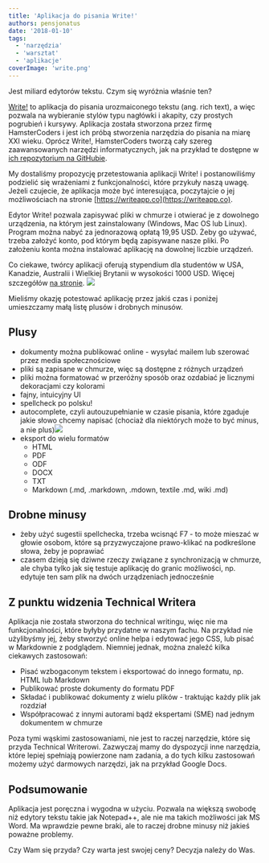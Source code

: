 ```yaml
---
title: 'Aplikacja do pisania Write!'
authors: pensjonatus
date: '2018-01-10'
tags:
  - 'narzędzia'
  - 'warsztat'
  - 'aplikacje'
coverImage: 'write.png'
---
```


Jest miliard edytorów tekstu. Czym się wyróżnia właśnie ten?

<!--truncate-->

[Write!](https://writeapp.co/) to aplikacja do pisania urozmaiconego tekstu
(ang. rich text), a więc pozwala na wybieranie stylów typu nagłówki i akapity,
czy prostych pogrubień i kursywy. Aplikacja została stworzona przez firmę
HamsterCoders i jest ich próbą stworzenia narzędzia do pisania na miarę XXI
wieku. Oprócz Write!, HamsterCoders tworzą cały szereg zaawansowanych narzędzi
informatycznych, jak na przykład te dostępne w
[ich repozytorium na GitHubie](https://github.com/HamsterCoders).

My dostaliśmy propozycję przetestowania aplikacji Write! i postanowiliśmy
podzielić się wrażeniami z funkcjonalności, które przykuły naszą uwagę. Jeżeli
czujecie, że aplikacja może być interesująca, poczytajcie o jej możliwościach na
stronie [https://writeapp.co](https://writeapp.co).

Edytor Write! pozwala zapisywać pliki w chmurze i otwierać je z dowolnego
urządzenia, na którym jest zainstalowany (Windows, Mac OS lub Linux). Program
można nabyć za jednorazową opłatą 19,95 USD. Żeby go używać, trzeba założyć
konto, pod którym będą zapisywane nasze pliki. Po założeniu konta można
instalować aplikację na dowolnej liczbie urządzeń.

Co ciekawe, twórcy aplikacji oferują stypendium dla studentów w USA, Kanadzie,
Australii i Wielkiej Brytanii w wysokości 1000 USD. Więcej szczegółów
[na stronie](https://writeapp.co/write-app-scholarship).
![](images/wfite-app-windows.png)

Mieliśmy okazję potestować aplikację przez jakiś czas i poniżej umieszczamy małą
listę plusów i drobnych minusów.

## Plusy

- dokumenty można publikować online - wysyłać mailem lub szerować przez media
  społecznościowe
- pliki są zapisane w chmurze, więc są dostępne z różnych urządzeń
- pliki można formatować w przeróżny sposób oraz ozdabiać je licznymi
  dekoracjami czy kolorami
- fajny, intuicyjny UI
- spellcheck po polsku!
- autocomplete, czyli autouzupełnianie w czasie pisania, które zgaduje jakie
  słowo chcemy napisać (chociaż dla niektórych może to być minus, a nie
  plus)![](images/write-autocomplete.png)
- eksport do wielu formatów
  - HTML
  - PDF
  - ODF
  - DOCX
  - TXT
  - Markdown (.md, .markdown, .mdown, textile .md, wiki .md)

## Drobne minusy

- żeby użyć sugestii spellchecka, trzeba wcisnąć F7 - to może mieszać w głowie
  osobom, które są przyzwyczajone prawo-klikać na podkreślone słowa, żeby je
  poprawiać
- czasem dzieją się dziwne rzeczy związane z synchronizacją w chmurze, ale chyba
  tylko jak się testuje aplikację do granic możliwości, np. edytuje ten sam plik
  na dwóch urządzeniach jednocześnie

## Z punktu widzenia Technical Writera

Aplikacja nie została stworzona do technical writingu, więc nie ma
funkcjonalności, które byłyby przydatne w naszym fachu. Na przykład nie
użylibyśmy jej, żeby stworzyć online helpa i edytować jego CSS, lub pisać w
Markdownie z podglądem. Niemniej jednak, można znaleźć kilka ciekawych
zastosowań:

- Pisać wzbogaconym tekstem i eksportować do innego formatu, np. HTML lub
  Markdown
- Publikować proste dokumenty do formatu PDF
- Składać i publikować dokumenty z wielu plików - traktując każdy plik jak
  rozdział
- Współpracować z innymi autorami bądź ekspertami (SME) nad jednym dokumentem w
  chmurze

Poza tymi wąskimi zastosowaniami, nie jest to raczej narzędzie, które się przyda
Technical Writerowi. Zazwyczaj mamy do dyspozycji inne narzędzia, które lepiej
spełniają powierzone nam zadania, a do tych kilku zastosowań możemy użyć
darmowych narzędzi, jak na przykład Google Docs.

## Podsumowanie

Aplikacja jest poręczna i wygodna w użyciu. Pozwala na większą swobodę niż
edytory tekstu takie jak Notepad++, ale nie ma takich możliwości jak MS Word. Ma
wprawdzie pewne braki, ale to raczej drobne minusy niż jakieś poważne problemy.

Czy Wam się przyda? Czy warta jest swojej ceny? Decyzja należy do Was.
